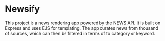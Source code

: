 # Newsify
This project is a news rendering app powered by the NEWS API.
It is built on Express and uses EJS for templating.
The app curates news from thousand of sources, which can then be filtered in terms of to category or keyword.
